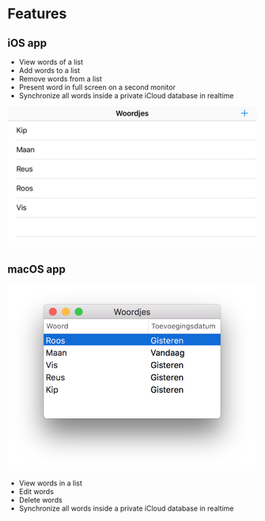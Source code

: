 # Features

## iOS app

- View words of a list
- Add words to a list
- Remove words from a list
- Present word in full screen on a second monitor
- Synchronize all words inside a private iCloud database in realtime

 ![iOS](Screenshots/iOS.PNG)

## macOS app

 ![macOS](Screenshots/macOS.png)

- View words in a list
- Edit words
- Delete words
- Synchronize all words inside a private iCloud database in realtime
